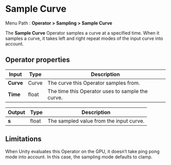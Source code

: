 # Sample Curve

Menu Path : **Operator > Sampling > Sample Curve**

The **Sample Curve** Operator samples a curve at a specified time. When it samples a curve, it takes left and right repeat modes of the input curve into account.

## Operator properties

| **Input** | **Type** | **Description**                                  |
| --------- | -------- | ------------------------------------------------ |
| **Curve** | Curve    | The curve this Operator samples from.            |
| **Time**  | float    | The time this Operator uses to sample the curve. |

| **Output** | **Type** | **Description**                         |
| ---------- | -------- | --------------------------------------- |
| **s**      | float    | The sampled value from the input curve. |

## Limitations

When Unity evaluates this Operator on the GPU, it doesn’t take ping pong mode into account. In this case, the sampling mode defaults to clamp.
